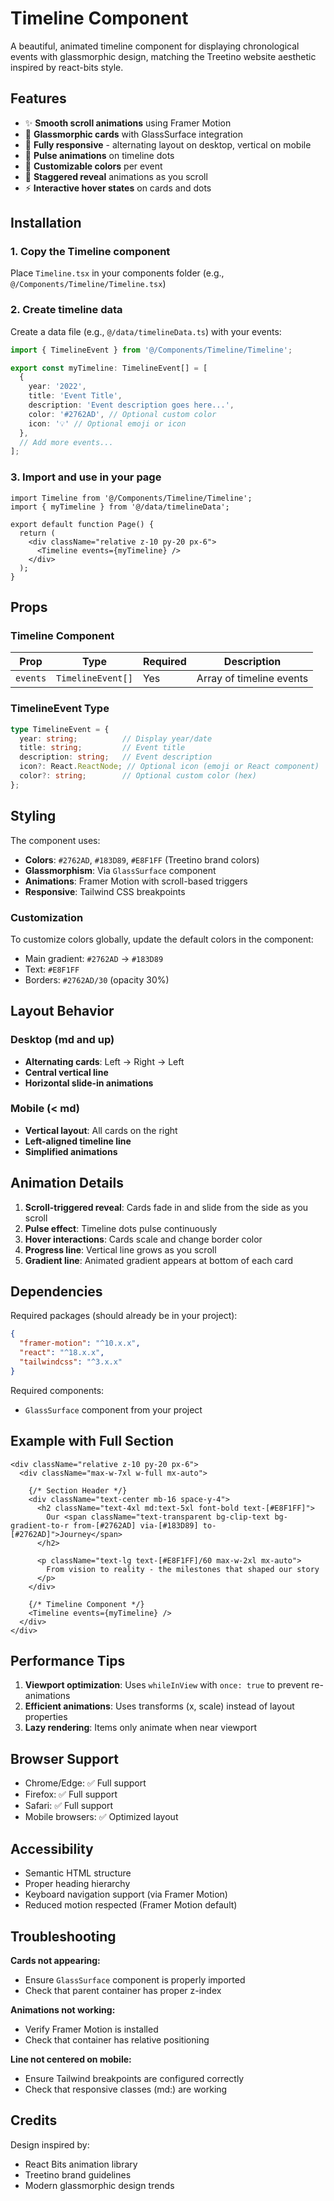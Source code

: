 # Timeline Component

A beautiful, animated timeline component for displaying chronological events with glassmorphic design, matching the Treetino website aesthetic inspired by react-bits style.

## Features

- ✨ **Smooth scroll animations** using Framer Motion
- 🎨 **Glassmorphic cards** with GlassSurface integration
- 📱 **Fully responsive** - alternating layout on desktop, vertical on mobile
- 💫 **Pulse animations** on timeline dots
- 🎯 **Customizable colors** per event
- 🔄 **Staggered reveal** animations as you scroll
- ⚡ **Interactive hover states** on cards and dots

## Installation

### 1. Copy the Timeline component
Place `Timeline.tsx` in your components folder (e.g., `@/Components/Timeline/Timeline.tsx`)

### 2. Create timeline data
Create a data file (e.g., `@/data/timelineData.ts`) with your events:

```typescript
import { TimelineEvent } from '@/Components/Timeline/Timeline';

export const myTimeline: TimelineEvent[] = [
  {
    year: '2022',
    title: 'Event Title',
    description: 'Event description goes here...',
    color: '#2762AD', // Optional custom color
    icon: '💡' // Optional emoji or icon
  },
  // Add more events...
];
```

### 3. Import and use in your page

```tsx
import Timeline from '@/Components/Timeline/Timeline';
import { myTimeline } from '@/data/timelineData';

export default function Page() {
  return (
    <div className="relative z-10 py-20 px-6">
      <Timeline events={myTimeline} />
    </div>
  );
}
```

## Props

### Timeline Component

| Prop | Type | Required | Description |
|------|------|----------|-------------|
| `events` | `TimelineEvent[]` | Yes | Array of timeline events |

### TimelineEvent Type

```typescript
type TimelineEvent = {
  year: string;          // Display year/date
  title: string;         // Event title
  description: string;   // Event description
  icon?: React.ReactNode; // Optional icon (emoji or React component)
  color?: string;        // Optional custom color (hex)
};
```

## Styling

The component uses:
- **Colors**: `#2762AD`, `#183D89`, `#E8F1FF` (Treetino brand colors)
- **Glassmorphism**: Via `GlassSurface` component
- **Animations**: Framer Motion with scroll-based triggers
- **Responsive**: Tailwind CSS breakpoints

### Customization

To customize colors globally, update the default colors in the component:
- Main gradient: `#2762AD` → `#183D89`
- Text: `#E8F1FF`
- Borders: `#2762AD/30` (opacity 30%)

## Layout Behavior

### Desktop (md and up)
- **Alternating cards**: Left → Right → Left
- **Central vertical line**
- **Horizontal slide-in animations**

### Mobile (< md)
- **Vertical layout**: All cards on the right
- **Left-aligned timeline line**
- **Simplified animations**

## Animation Details

1. **Scroll-triggered reveal**: Cards fade in and slide from the side as you scroll
2. **Pulse effect**: Timeline dots pulse continuously
3. **Hover interactions**: Cards scale and change border color
4. **Progress line**: Vertical line grows as you scroll
5. **Gradient line**: Animated gradient appears at bottom of each card

## Dependencies

Required packages (should already be in your project):
```json
{
  "framer-motion": "^10.x.x",
  "react": "^18.x.x",
  "tailwindcss": "^3.x.x"
}
```

Required components:
- `GlassSurface` component from your project

## Example with Full Section

```tsx
<div className="relative z-10 py-20 px-6">
  <div className="max-w-7xl w-full mx-auto">
    
    {/* Section Header */}
    <div className="text-center mb-16 space-y-4">
      <h2 className="text-4xl md:text-5xl font-bold text-[#E8F1FF]">
        Our <span className="text-transparent bg-clip-text bg-gradient-to-r from-[#2762AD] via-[#183D89] to-[#2762AD]">Journey</span>
      </h2>
      
      <p className="text-lg text-[#E8F1FF]/60 max-w-2xl mx-auto">
        From vision to reality - the milestones that shaped our story
      </p>
    </div>

    {/* Timeline Component */}
    <Timeline events={myTimeline} />
  </div>
</div>
```

## Performance Tips

1. **Viewport optimization**: Uses `whileInView` with `once: true` to prevent re-animations
2. **Efficient animations**: Uses transforms (x, scale) instead of layout properties
3. **Lazy rendering**: Items only animate when near viewport

## Browser Support

- Chrome/Edge: ✅ Full support
- Firefox: ✅ Full support  
- Safari: ✅ Full support
- Mobile browsers: ✅ Optimized layout

## Accessibility

- Semantic HTML structure
- Proper heading hierarchy
- Keyboard navigation support (via Framer Motion)
- Reduced motion respected (Framer Motion default)

## Troubleshooting

**Cards not appearing:**
- Ensure `GlassSurface` component is properly imported
- Check that parent container has proper z-index

**Animations not working:**
- Verify Framer Motion is installed
- Check that container has relative positioning

**Line not centered on mobile:**
- Ensure Tailwind breakpoints are configured correctly
- Check that responsive classes (md:) are working

## Credits

Design inspired by:
- React Bits animation library
- Treetino brand guidelines
- Modern glassmorphic design trends
